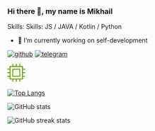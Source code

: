 ### Hi there 👋, my name is Mikhail

Skills: Skills: JS / JAVA / Kotlin / Python

- 🔭 I’m currently working on self-development 


[<img src='https://cdn.jsdelivr.net/npm/simple-icons@3.0.1/icons/github.svg' alt='github' height='40'>](https://github.com/llliqwi)  [<img src='https://cdn.jsdelivr.net/npm/simple-icons@3.0.1/icons/telegram.svg' alt='telegram' height='40'>](https://t.me/lliqwi)  

<a href='https://docs.github.com/en/developers'><img src='https://raw.githubusercontent.com/acervenky/animated-github-badges/master/assets/devbadge.gif' width='40' height='40'></a> 

[![Top Langs](https://github-readme-stats.vercel.app/api/top-langs/?username=llliqwi)](https://github.com/anuraghazra/github-readme-stats)

![GitHub stats](https://github-readme-stats.vercel.app/api?username=llliqwi&show_icons=true)  

![GitHub streak stats](https://streak-stats.demolab.com/?user=llliqwi)  

